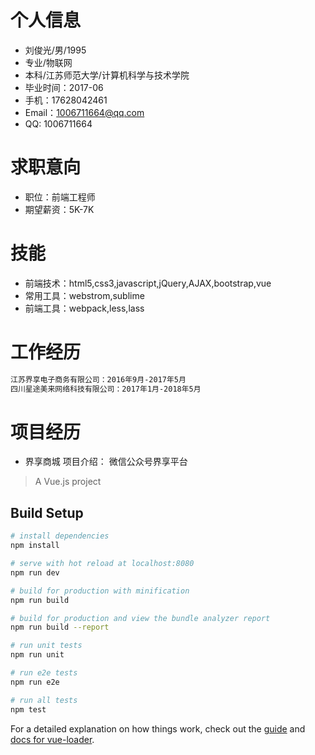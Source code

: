 # 个人信息

- 刘俊光/男/1995
- 专业/物联网
- 本科/江苏师范大学/计算机科学与技术学院
- 毕业时间：2017-06
- 手机：17628042461
- Email：1006711664@qq.com
- QQ: 1006711664


# 求职意向

- 职位：前端工程师
- 期望薪资：5K-7K

# 技能

- 前端技术：html5,css3,javascript,jQuery,AJAX,bootstrap,vue
- 常用工具：webstrom,sublime
- 前端工具：webpack,less,lass


# 工作经历

``` bash
江苏界享电子商务有限公司：2016年9月-2017年5月
四川星途美来网络科技有限公司：2017年1月-2018年5月
```
# 项目经历
- 界享商城
项目介绍： 微信公众号界享平台




> A Vue.js project

## Build Setup

``` bash
# install dependencies
npm install

# serve with hot reload at localhost:8080
npm run dev

# build for production with minification
npm run build

# build for production and view the bundle analyzer report
npm run build --report

# run unit tests
npm run unit

# run e2e tests
npm run e2e

# run all tests
npm test
```

For a detailed explanation on how things work, check out the [guide](http://vuejs-templates.github.io/webpack/) and [docs for vue-loader](http://vuejs.github.io/vue-loader).
